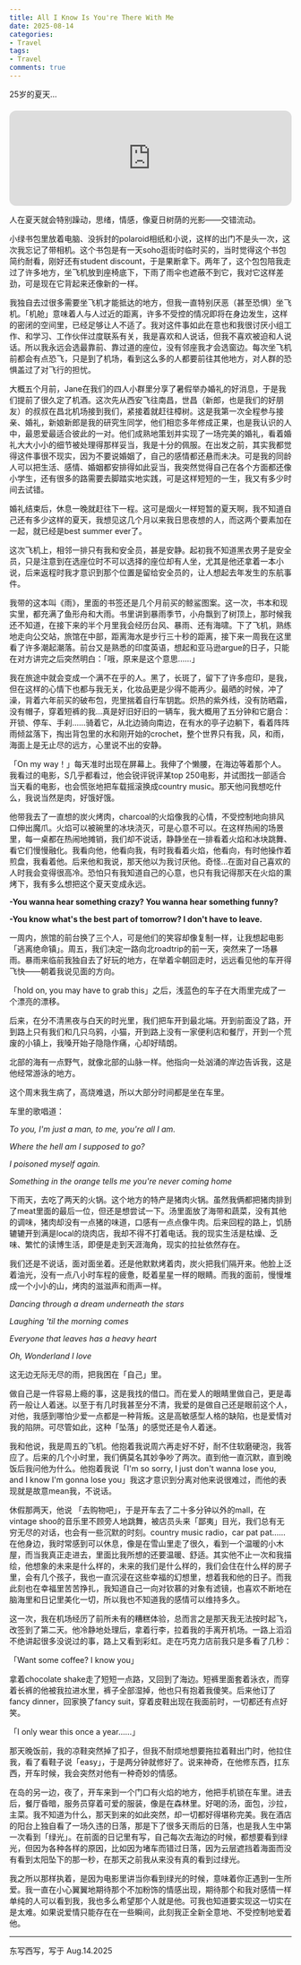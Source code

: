 ```yaml
---
title: All I Know Is You're There With Me
date: 2025-08-14
categories: 
- Travel
tags: 
- Travel
comments: true
---
```

25岁的夏天…

<!-- more -->

<iframe data-testid="embed-iframe" style="border-radius:12px; margin: 20px auto 10px auto; display: block;" src="https://open.spotify.com/embed/track/0OWhKvvsHptt6vnnNUSM9a?utm_source=generator" width="100%" height="170" frameBorder="0" allowfullscreen="" allow="autoplay; clipboard-write; encrypted-media; fullscreen; picture-in-picture" loading="lazy"></iframe>

人在夏天就会特别躁动，思绪，情感，像夏日树荫的光影——交错流动。

小绿书包里放着电脑、没拆封的polaroid相纸和小说，这样的出门不是头一次，这次我忘记了带相机。这个书包是有一天soho逛街时临时买的，当时觉得这个书包简约耐看，刚好还有student discount，于是果断拿下。两年了，这个包包陪我走过了许多地方，坐飞机放到座椅底下，下雨了雨伞也遮蔽不到它，我对它这样差劲，可是现在它背起来还像新的一样。

我独自去过很多需要坐飞机才能抵达的地方，但我一直特别厌恶（甚至恐惧）坐飞机。「机舱」意味着人与人过近的距离，许多不受控的情况即将在身边发生，这样的密闭的空间里，已经足够让人不适了。我对这件事如此在意也和我很讨厌小组工作、和学习、工作伙伴过度联系有关，我是喜欢和人说话，但我不喜欢被迫和人说话。所以我永远会选最靠前、靠过道的座位，没有邻座我才会选窗边。每次坐飞机前都会有点恐飞，只是到了机场，看到这么多的人都要前往其他地方，对人群的恐惧盖过了对飞行的担忧。

大概五个月前，Jane在我们的四人小群里分享了暑假举办婚礼的好消息，于是我们提前了很久定了机酒。这次先从西安飞往南昌，世昌（新郎，也是我们的好朋友）的叔叔在昌北机场接到我们，紧接着就赶往樟树。这是我第一次全程参与接亲、婚礼，新娘新郎是我的研究生同学，他们相恋多年修成正果，也是我认识的人中，最恩爱最适合彼此的一对。他们成熟地策划并实现了一场完美的婚礼，看着婚礼大大小小的细节被处理得那样妥当，我是十分的佩服。在出发之前，其实我都觉得这件事很不现实，因为不要说婚姻了，自己的感情都还悬而未决。可是我的同龄人可以把生活、感情、婚姻都安排得如此妥当，我突然觉得自己在各个方面都还像小学生，还有很多的路需要去脚踏实地实践，可是这样短短的一生，我又有多少时间去试错。

婚礼结束后，休息一晚就赶往下一程。这可是烟火一样短暂的夏天啊，我不知道自己还有多少这样的夏天，我想见这几个月以来我日思夜想的人，而这两个要素加在一起，就已经是best summer ever了。

这次飞机上，相邻一排只有我和安全员，甚是安静。起初我不知道黑衣男子是安全员，只是注意到在选座位时不可以选择的座位却有人坐，尤其是他还拿着一本小说，后来返程时我才意识到那个位置是留给安全员的，让人想起去年发生的东航事件。

我带的这本叫《雨》，里面的书签还是几个月前买的鲸鲨图案。这一次，书本和现实里，都充满了鱼形舟和大雨。书里讲到暴雨季节，小舟飘到了树顶上，那时候我还不知道，在接下来的半个月里我会经历台风、暴雨、还有海啸。下了飞机，熟练地走向公交站，旅馆在中部，距离海水是步行三十秒的距离，接下来一周我在这里看了许多潮起潮落。前台又是熟悉的印度英语，想起和亚马逊argue的日子，只能在对方讲完之后突然明白：「哦，原来是这个意思……」

我在旅途中就会变成一个满不在乎的人。黑了，长斑了，留下了许多痘印，是我，但在这样的心情下也都与我无关，化妆品更是少得不能再少。最晒的时候，冲了澡，背着六年前买的破布包，兜里揣着自行车钥匙。炽热的紫外线，没有防晒霜，没有帽子，穿着短裤的我…真是好旧好旧的一辆车，我大概用了五分钟和它磨合：开锁、停车、手刹……骑着它，从北边骑向南边，在有水的亭子边躺下，看着阵阵雨倾盆落下，掏出背包里的水和刚开始的crochet，整个世界只有我，风，和雨，海面上是无止尽的远方，心里说不出的安静。

「On my way！」每天准时出现在屏幕上。我伸了个懒腰，在海边等着那个人。我看过的电影，S几乎都看过，他会锐评锐评某top 250电影，并试图找一部适合当天看的电影，也会慌张地把车载摇滚换成country music。那天他问我想吃什么，我说当然是肉，好饿好饿。

他带我去了一直想的炭火烤肉，charcoal的火焰像我的心情，不受控制地向排风口伸出魔爪。火焰可以被碗里的冰块浇灭，可是心意不可以。在这样热闹的场景里，每一桌都在热闹地摊销，我们却不说话，静静坐在一排看着火焰和冰块跳舞、看它们慢慢融化。我看向他，他看向我，有时我看着火焰，他看向，有时他操作着煎盘，我看着他。后来他和我说，那天他以为我讨厌他。奇怪…在面对自己喜欢的人时我会变得很高冷。恐怕只有我知道自己的心意，也只有我记得那天在火焰的熏烤下，我有多么想把这个夏天变成永远。

**-You wanna hear something crazy? You wanna hear something funny?**

**-You know what's the best part of tomorrow? I don't have to leave.**

一周内，旅馆的前台换了三个人，可是他们的笑容却像复制一样，让我想起电影「逃离绝命镇」。周五，我们决定一路向北roadtrip的前一天，突然来了一场暴雨。暴雨来临前我独自去了好玩的地方，在举着伞朝回走时，远远看见他的车开得飞快——朝着我说见面的方向。

「hold on, you may have to grab this」之后，浅蓝色的车子在大雨里完成了一个漂亮的漂移。

后来，在分不清黑夜与白天的时光里，我们把车开到最北端。开到前面没了路，开到路上只有我们和几只乌鸦，小猫，开到路上没有一家便利店和餐厅，开到一个荒废的小镇上，我嗓开始子隐隐作痛，心却好晴朗。

北部的海有一点野气，就像北部的山脉一样。他指向一处汹涌的岸边告诉我，这是他经常游泳的地方。

这个周末我生病了，高烧难退，所以大部分时间都是坐在车里。

车里的歌唱道：

*To you, I'm just a man, to me, you're all I am.*

*Where the hell am I supposed to go?*

*I poisoned myself again.*

*Something in the orange tells me you're never coming home*

下雨天，去吃了两天的火锅。这个地方的特产是猪肉火锅。虽然我俩都把猪肉排到了meat里面的最后一位，但还是想尝试一下。汤里面放了海带和蔬菜，没有其他的调味，猪肉却没有一点猪的味道，口感有一点点像牛肉。后来回程的路上，饥肠辘辘开到满是local的烧肉店，我却不得不打着电话。我的现实生活是枯燥、乏味、繁忙的读博生活，即便是走到天涯海角，现实的拉扯依然存在。

我们还是不说话，面对面坐着。还是他默默烤着肉，炭火把我们隔开来。他脸上泛着油光，没有一点八小时车程的疲惫，眨着星星一样的眼睛。而我的面前，慢慢堆成一个小小的山，烤肉的滋滋声和雨声一样。

*Dancing through a dream underneath the stars*

*Laughing 'til the morning comes*

*Everyone that leaves has a heavy heart*

*Oh, Wonderland I love*

这无边无际无尽的雨，把我困在「自己」里。

做自己是一件容易上瘾的事，这是我找的借口。而在爱人的眼睛里做自己，更是毒药一般让人着迷。以至于有几时我甚至分不清，我爱的是做自己还是眼前这个人，对他，我感到哪怕少爱一点都是一种背叛。这是高敏感型人格的缺陷，也是爱情对我的陷阱。可尽管如此，这种「坠落」的感觉还是令人着迷。

我和他说，我是周五的飞机。他抱着我说周六再走好不好，耐不住软磨硬泡，我答应了。后来的几个小时里，我们俩莫名其妙争吵了两次。直到他一直沉默，直到晚饭后我问他为什么。他抱着我说「I'm so sorry, I just don't wanna lose you, and I know I'm gonna lose you」我这才意识到分离对他来说很难过，而他的表现就是故意mean我，不说话。

休假那两天，他说  「去购物吧」，于是开车去了二十多分钟以外的mall，在vintage shoo的音乐里不顾旁人地跳舞，被店员头来「鄙夷」目光，我们总有无穷无尽的对话，也会有一些沉默的时刻。country music radio，car pat pat……在他身边，我时常感到可以休息，像是在雪山里走了很久，看到一个温暖的小木屋，而当我真正走进去，里面比我所想的还要温暖、舒适。其实他不止一次和我描绘，他想象的未来是什么样的，未来的我们是什么样的，我们会住在什么样的房子里，会有几个孩子，我也一直沉浸在这些幸福的幻想里，想着我和他的日子。而我此刻也在幸福里苦苦挣扎，我知道自己一向对钦慕的对象有滤镜，也喜欢不断地在脑海里和日记里美化一切，所以我也不知道我的感情可以维持多久。

这一次，我在机场经历了前所未有的糟糕体验，总而言之是那天我无法按时起飞，改签到了第二天。他冷静地处理后，拿着行李，拉着我的手离开机场。一路上滔滔不绝讲起很多没说过的事，路上又看到彩虹。走在巧克力店前我只是多看了几秒：

「Want some coffee? I know you」

拿着chocolate shake走了短短一点路，又回到了海边。短裤里面套着泳衣，而穿着长裤的他被我拉进水里，裤子全部湿掉，他也只有抱着我傻笑。后来他订了fancy dinner，回家换了fancy suit，穿着皮鞋出现在我面前时，一切都还有点好笑。

「I only wear this once a year……」

那天晚饭前，我的凉鞋突然掉了扣子，但我不耐烦地想要拖拉着鞋出门时，他拉住我，看了看鞋子说「easy」，于是两分钟就修好了。说来神奇，在他修东西，扛东西，开车时候，我会突然对他有一种奇妙的情感。

在岛的另一边，夜了，开车来到一个门口有火焰的地方，他把手机锁在车里。进去后，餐厅昏暗，服务员穿着可爱的服装，像是在森林里。好喝的汤，面包，沙拉，主菜。我不知道为什么，那天到来的如此突然，却一切都好得堪称完美。我在酒店的阳台上独自看了一场久违的日落，那是下了很多天雨后的日落，也是我人生中第一次看到「绿光」。在前面的日记里有写，自己每次去海边的时候，都想要看到绿光，但因为各种各样的原因，比如因为堵车而错过日落，因为云层遮挡着海面而没有看到太阳坠下的那一秒，在那天之前我从来没有真的看到过绿光。

我之所以那样执着，是因为电影里讲当你看到绿光的时候，意味着你正遇到一生所爱。我一直在小心翼翼地期待那个不加粉饰的情感出现，期待那个和我对感情一样单纯的人可以看到我，我也多么希望那个人就是他。可我也知道要实现这一切实在是太难。如果说爱情只能存在在一些瞬间，此刻我正全新全意地、不受控制地爱着他。

---

东写西写，写于 Aug.14.2025
